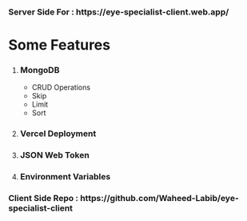 <h3>Server Side For : https://eye-specialist-client.web.app/</h3>

<h1>Some Features</h1>
<ol>
  <li>
    <h3>MongoDB</h3>
    <ul>
      <li>CRUD Operations</li>
      <li>Skip</li>
      <li>Limit</li>
      <li>Sort</li>
    </ul>
  </li>

  <li><h3>Vercel Deployment</h3></li>

  <li><h3>JSON Web Token</h3></li>

  <li><h3>Environment Variables</h3></li>
</ol>

<h3>Client Side Repo : https://github.com/Waheed-Labib/eye-specialist-client</h3>
